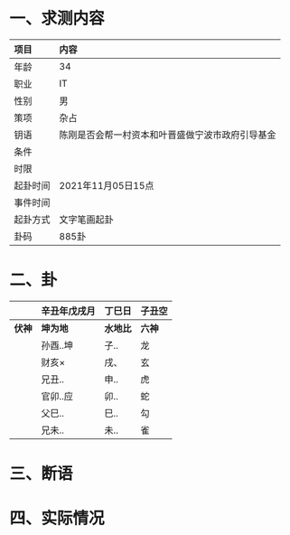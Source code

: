 # 一、求测内容
|项目|内容|
|:-|:-|
|年龄|34|
|职业|IT|
|性别|男|
|策项|杂占|
|钥语|陈刚是否会帮一村资本和叶晋盛做宁波市政府引导基金|
|条件||
|时限||
|起卦时间|2021年11月05日15点|
|事件时间||
|起卦方式|文字笔画起卦|
|卦码|885卦|

# 二、卦
||辛丑年戊戌月|丁巳日|子丑空|
|:-|:-|:-|:-|
|**伏神**|**坤为地**|**水地比**|**六神**|
||孙酉..坤|子..|龙|
||财亥×|戌、|玄|
||兄丑..|申..|虎|
||官卯..应|卯..|蛇|
||父巳..|巳..|勾|
||兄未..|未..|雀|


# 三、断语

# 四、实际情况